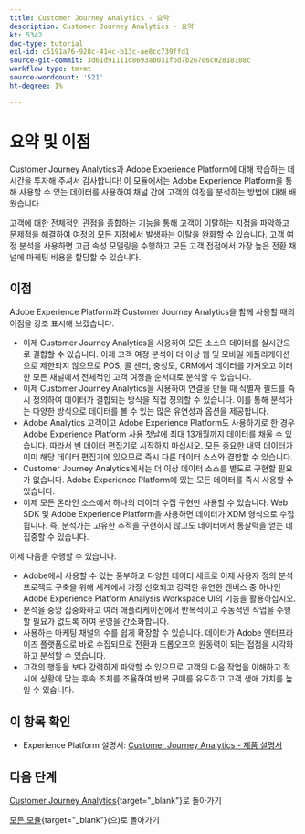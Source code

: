```yaml
---
title: Customer Journey Analytics - 요약
description: Customer Journey Analytics - 요약
kt: 5342
doc-type: tutorial
exl-id: c5191a76-928c-414c-b13c-ae8cc739ffd1
source-git-commit: 3d61d91111d8693ab031fbd7b26706c02818108c
workflow-type: tm+mt
source-wordcount: '521'
ht-degree: 1%

---
```


# 요약 및 이점

Customer Journey Analytics과 Adobe Experience Platform에 대해 학습하는 데 시간을 투자해 주셔서 감사합니다!
이 모듈에서는 Adobe Experience Platform을 통해 사용할 수 있는 데이터를 사용하여 채널 간에 고객의 여정을 분석하는 방법에 대해 배웠습니다.

고객에 대한 전체적인 관점을 종합하는 기능을 통해 고객이 이탈하는 지점을 파악하고 문제점을 해결하여 여정의 모든 지점에서 발생하는 이탈을 완화할 수 있습니다.
고객 여정 분석을 사용하면 고급 속성 모델링을 수행하고 모든 고객 접점에서 가장 높은 전환 채널에 마케팅 비용을 할당할 수 있습니다.

## 이점

Adobe Experience Platform과 Customer Journey Analytics을 함께 사용할 때의 이점을 강조 표시해 보겠습니다.

- 이제 Customer Journey Analytics을 사용하여 모든 소스의 데이터를 실시간으로 결합할 수 있습니다. 이제 고객 여정 분석이 더 이상 웹 및 모바일 애플리케이션으로 제한되지 않으므로 POS, 콜 센터, 충성도, CRM에서 데이터를 가져오고 이러한 모든 채널에서 전체적인 고객 여정을 순서대로 분석할 수 있습니다.
- 이제 Customer Journey Analytics을 사용하여 연결을 만들 때 식별자 필드를 즉시 정의하여 데이터가 결합되는 방식을 직접 정의할 수 있습니다. 이를 통해 분석가는 다양한 방식으로 데이터를 볼 수 있는 많은 유연성과 옵션을 제공합니다.
- Adobe Analytics 고객이고 Adobe Experience Platform도 사용하기로 한 경우 Adobe Experience Platform 사용 첫날에 최대 13개월까지 데이터를 채울 수 있습니다. 따라서 빈 데이터 편집기로 시작하지 마십시오. 모든 중요한 내역 데이터가 이미 해당 데이터 편집기에 있으므로 즉시 다른 데이터 소스와 결합할 수 있습니다.
- Customer Journey Analytics에서는 더 이상 데이터 소스를 별도로 구현할 필요가 없습니다. Adobe Experience Platform에 있는 모든 데이터를 즉시 사용할 수 있습니다.
- 이제 모든 온라인 소스에서 하나의 데이터 수집 구현만 사용할 수 있습니다. Web SDK 및 Adobe Experience Platform을 사용하면 데이터가 XDM 형식으로 수집됩니다. 즉, 분석가는 고유한 추적을 구현하지 않고도 데이터에서 통찰력을 얻는 데 집중할 수 있습니다.

이제 다음을 수행할 수 있습니다.

- Adobe에서 사용할 수 있는 풍부하고 다양한 데이터 세트로 이제 사용자 정의 분석 프로젝트 구축을 위해 세계에서 가장 선호되고 강력한 유연한 캔버스 중 하나인 Adobe Experience Platform Analysis Workspace UI의 기능을 활용하십시오.
- 분석을 중앙 집중화하고 여러 애플리케이션에서 반복적이고 수동적인 작업을 수행할 필요가 없도록 하여 운영을 간소화합니다.
- 사용하는 마케팅 채널의 수를 쉽게 확장할 수 있습니다. 데이터가 Adobe 엔터프라이즈 플랫폼으로 바로 수집되므로 전환과 드롭오프의 원동력이 되는 접점을 시각화하고 분석할 수 있습니다.
- 고객의 행동을 보다 강력하게 파악할 수 있으므로 고객의 다음 작업을 이해하고 적시에 상황에 맞는 후속 조치를 조율하여 반복 구매를 유도하고 고객 생애 가치를 높일 수 있습니다.

## 이 항목 확인

- Experience Platform 설명서: [Customer Journey Analytics - 제품 설명서](https://experienceleague.adobe.com/docs/analytics-platform/using/cja-landing.html?lang=ko)

## 다음 단계

[Customer Journey Analytics](./customer-journey-analytics-build-a-dashboard.md){target="_blank"}로 돌아가기

[모든 모듈](./../../../../overview.md){target="_blank"}(으)로 돌아가기
